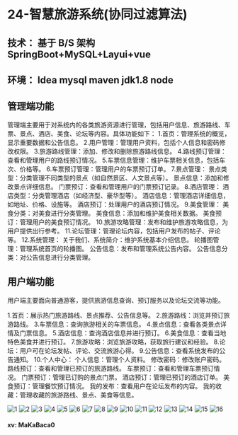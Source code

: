 # 24-智慧旅游系统(协同过滤算法)

## 技术： 基于 B/S 架构 SpringBoot+MySQL+Layui+vue  
## 环境： Idea mysql maven jdk1.8  node

## 管理端功能
管理端主要用于对系统内的各类旅游资源进行管理，包括用户信息、旅游路线、车票、景点、酒店、美食、论坛等内容。具体功能如下：
1.首页：管理系统的概览，显示重要数据和公告信息。
2.用户管理：管理用户资料，包括个人信息和密码修改权限。
3.旅游路线管理：添加、修改和删除旅游路线信息。
4.路线预订管理：查看和管理用户的路线预订情况。
5.车票信息管理：维护车票相关信息，包括车次、价格等。
6.车票预订管理：管理用户的车票预订订单。
7.景点管理：
景点类型：分类管理不同类型的景点（如自然景区、人文景点等）。
景点信息：添加和修改景点详细信息。
门票预订：查看和管理用户的门票预订记录。
8.酒店管理：
酒店类型：分类管理酒店（如经济型、豪华型等）。
酒店信息：管理酒店详细信息，如地址、价格、设施等。
酒店预订：处理用户的酒店预订情况。
9.美食管理：
美食分类：对美食进行分类管理。
美食信息：添加和维护美食相关数据。
美食预订：管理用户的美食预订情况。
10.旅游攻略管理：发布和维护旅游攻略信息，为用户提供出行参考。
11.论坛管理：管理论坛内容，包括用户发布的帖子、评论等。
12.系统管理：
关于我们、系统简介：维护系统基本介绍信息。
轮播图管理：管理系统首页的轮播图。
公告信息：发布和管理系统公告内容。
公告信息分类：对公告信息进行分类管理。


## 用户端功能
用户端主要面向普通游客，提供旅游信息查询、预订服务以及论坛交流等功能。

1.首页：展示热门旅游路线、景点推荐、公告信息等。
2.旅游路线：浏览并预订旅游路线。
3.车票信息：查询旅游相关的车票信息。
4.景点信息：查看各类景点详情及门票信息。
5.酒店信息：查询酒店信息并进行预订。
6.美食信息：查看当地特色美食并进行预订。
7.旅游攻略：浏览旅游攻略，获取旅行建议和经验。
8.论坛：用户可在论坛发帖、评论、交流旅游心得。
9.公告信息：查看系统发布的公告通知。
10.个人中心：
个人信息：管理个人资料。
修改密码：修改账户密码。
路线预订：查看和管理已预订的旅游路线。
车票预订：查看和管理车票预订情况。
门票预订：管理已订购的景点门票。
酒店预订：管理已预订的酒店订单。
美食预订：管理餐饮预订情况。
我的发布：查看用户在论坛发布的内容。
我的收藏：管理收藏的旅游路线、景点、美食等信息。

![1](https://yunzhuceshi.oss-cn-beijing.aliyuncs.com/typoraImg/1.png)
![2](https://yunzhuceshi.oss-cn-beijing.aliyuncs.com/typoraImg/2.png)
![3](https://yunzhuceshi.oss-cn-beijing.aliyuncs.com/typoraImg/3.png)
![4](https://yunzhuceshi.oss-cn-beijing.aliyuncs.com/typoraImg/4.png)
![5](https://yunzhuceshi.oss-cn-beijing.aliyuncs.com/typoraImg/5.png)
![6](https://yunzhuceshi.oss-cn-beijing.aliyuncs.com/typoraImg/6.png)
![7](https://yunzhuceshi.oss-cn-beijing.aliyuncs.com/typoraImg/7.png)
![8](https://yunzhuceshi.oss-cn-beijing.aliyuncs.com/typoraImg/8.png)
![9](https://yunzhuceshi.oss-cn-beijing.aliyuncs.com/typoraImg/9.png)
![10](https://yunzhuceshi.oss-cn-beijing.aliyuncs.com/typoraImg/10.png)
![11](https://yunzhuceshi.oss-cn-beijing.aliyuncs.com/typoraImg/11.png)
![12](https://yunzhuceshi.oss-cn-beijing.aliyuncs.com/typoraImg/12.png)
![13](https://yunzhuceshi.oss-cn-beijing.aliyuncs.com/typoraImg/13.png)
![14](https://yunzhuceshi.oss-cn-beijing.aliyuncs.com/typoraImg/14.png)
![15](https://yunzhuceshi.oss-cn-beijing.aliyuncs.com/typoraImg/15.png)
![16](https://yunzhuceshi.oss-cn-beijing.aliyuncs.com/typoraImg/16.png)


#### xv:  MaKaBaca0



